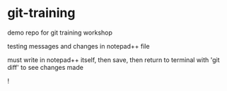 # git-training
demo repo for git training workshop

testing messages and changes in notepad++ file

must write in notepad++ itself, then save, then return to terminal with 'git diff' to see changes made

!
